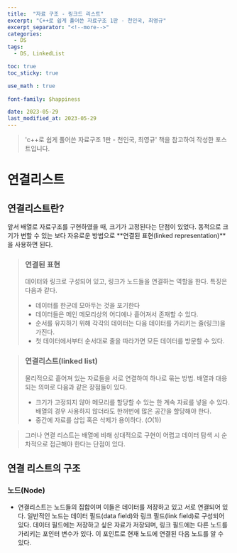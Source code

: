 ```yaml
---
title:  "자료 구조 - 링크드 리스트"
excerpt: "C++로 쉽게 풀어쓴 자료구조 1판 - 천인국, 최영규"
excerpt_separator: "<!--more-->"
categories:
  - DS
tags:
  - DS, LinkedList

toc: true
toc_sticky: true

use_math : true
 
font-family: $happiness

date: 2023-05-29
last_modified_at: 2023-05-29
---
```

> 'c++로 쉽게 풀어쓴 자료구조 1판 - 천인국, 최영규' 책을 참고하여 작성한 포스트입니다.

# 연결리스트
## 연결리스트란?
앞서 배열로 자료구조를 구현하였을 때, 크기가 고정된다는 단점이 있었다. 동적으로 크기가 변할 수 있는 보다 자유로운 방법으로 **연결된 표현(linked representation)**을 사용하면 된다.
> ### 연결된 표현
> 데이터와 링크로 구성되어 있고, 링크가 노드들을 연결하는 역할을 한다.
> 특징은 다음과 같다.  
> - 데이터를 한군데 모아두는 것을 포기한다  
> - 데이터들은 메인 메모리상의 어디에나 흩어져서 존재할 수 있다.
> - 순서를 유지하기 위해 각각의 데이터는 다음 데이터를 가리키는 줄(링크)을 가진다.
> - 첫 데이터에서부터 순서대로 줄을 따라가면 모든 데이터를 방문할 수 있다.

> ### 연결리스트(linked list)
> 물리적으로 흩어져 있는 자료들을 서로 연결하여 하나로 묶는 방법. 
> 배열과 대응되는 의미로 다음과 같은 장점들이 있다.
> - 크기가 고정되지 않아 메모리를 할당할 수 있는 한 계속 자료를 넣을 수 있다. 배열의 경우 사용하지 않더라도 한꺼번에 많은 공간을 할당해야 한다.
> - 중간에 자료를 삽입 혹은 삭제가 용이하다. ($O(1)$)  

> 그러나 연결 리스트는 배열에 비해 상대적으로 구현이 어렵고 데이터 탐색 시 순차적으로 접근해야 한다는 단점이 있다.

## 연결 리스트의 구조
### 노드(Node)
* 연결리스트는 노드들의 집합이며 이들은 데이터를 저장하고 있고 서로 연결되어 있다. 일반적인 노드는 데이터 필드(data field)와 링크 필드(link field)로 구성되어 있다. 데이터 필드에는 저장하고 싶은 자료가 저장되며, 링크 필드에는 다른 노드를 가리키는 포인터 변수가 있다. 이 포인트로 현재 노드에 연결된 다음 노드를 알 수 있다.